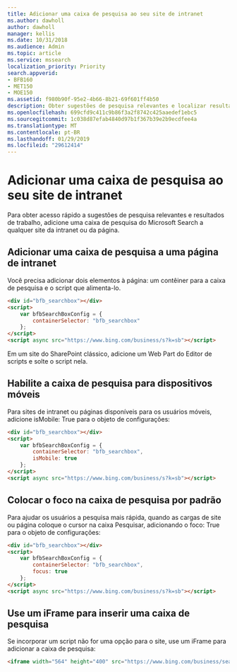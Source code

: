 ```yaml
---
title: Adicionar uma caixa de pesquisa ao seu site de intranet
ms.author: dawholl
author: dawholl
manager: kellis
ms.date: 10/31/2018
ms.audience: Admin
ms.topic: article
ms.service: mssearch
localization_priority: Priority
search.appverid:
- BFB160
- MET150
- MOE150
ms.assetid: f980b90f-95e2-4b66-8b21-69f601ff4b50
description: Obter sugestões de pesquisa relevantes e localizar resultados de trabalho mais rápidos, adicionando uma caixa de pesquisa do Microsoft Search para uma página ou um site da intranet.
ms.openlocfilehash: 699cfd9c411c9b86f3a2f8742c425aaedef1ebc5
ms.sourcegitcommit: 1c038d87efab4840d97b1f367b39e2b9ecdfee4a
ms.translationtype: MT
ms.contentlocale: pt-BR
ms.lasthandoff: 01/29/2019
ms.locfileid: "29612414"
---
```

# <a name="add-a-search-box-to-your-intranet-site"></a>Adicionar uma caixa de pesquisa ao seu site de intranet

Para obter acesso rápido a sugestões de pesquisa relevantes e resultados de trabalho, adicione uma caixa de pesquisa do Microsoft Search a qualquer site da intranet ou da página.
  
## <a name="add-a-search-box-to-an-intranet-page"></a>Adicionar uma caixa de pesquisa a uma página de intranet

Você precisa adicionar dois elementos à página: um contêiner para a caixa de pesquisa e o script que alimenta-lo.
  
```html
<div id="bfb_searchbox"></div>
<script>
    var bfbSearchBoxConfig = {
        containerSelector: "bfb_searchbox"
    };
</script>
<script async src="https://www.bing.com/business/s?k=sb"></script>
```

Em um site do SharePoint clássico, adicione um Web Part do Editor de scripts e solte o script nela.
  
## <a name="enable-the-search-box-for-mobile"></a>Habilite a caixa de pesquisa para dispositivos móveis

Para sites de intranet ou páginas disponíveis para os usuários móveis, adicione isMobile: True para o objeto de configurações:
  
```html
<div id="bfb_searchbox"></div>
<script>
    var bfbSearchBoxConfig = {
        containerSelector: "bfb_searchbox", 
        isMobile: true
    };
</script>
<script async src="https://www.bing.com/business/s?k=sb"></script>
```

## <a name="put-focus-on-the-search-box-by-default"></a>Colocar o foco na caixa de pesquisa por padrão

Para ajudar os usuários a pesquisa mais rápida, quando as cargas de site ou página coloque o cursor na caixa Pesquisar, adicionando o foco: True para o objeto de configurações:
  
```html
<div id="bfb_searchbox"></div>
<script>
    var bfbSearchBoxConfig = {
        containerSelector: "bfb_searchbox",
        focus: true
    };
</script>
<script async src="https://www.bing.com/business/s?k=sb"></script>
```

## <a name="use-an-iframe-to-embed-a-search-box"></a>Use um iFrame para inserir uma caixa de pesquisa

Se incorporar um script não for uma opção para o site, use um iFrame para adicionar a caixa de pesquisa:
  
```html
<iframe width="564" height="400" src="https://www.bing.com/business/searchbox"></iframe>
```
